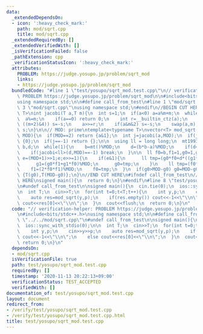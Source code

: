 ```yaml
---
data:
  _extendedDependsOn:
  - icon: ':heavy_check_mark:'
    path: mod/sqrt.cpp
    title: mod/sqrt.cpp
  _extendedRequiredBy: []
  _extendedVerifiedWith: []
  _isVerificationFailed: false
  _pathExtension: cpp
  _verificationStatusIcon: ':heavy_check_mark:'
  attributes:
    PROBLEM: https://judge.yosupo.jp/problem/sqrt_mod
    links:
    - https://judge.yosupo.jp/problem/sqrt_mod
  bundledCode: "#line 1 \"test/yosupo/sqrt_mod.test.cpp\"\n// verification-helper:\
    \ PROBLEM https://judge.yosupo.jp/problem/sqrt_mod\n\n#include<bits/stdc++.h>\n\
    using namespace std;\n\n#define call_from_test\n#line 1 \"mod/sqrt.cpp\"\n\n#line\
    \ 3 \"mod/sqrt.cpp\"\nusing namespace std;\n#endif\n//BEGIN CUT HERE\ntemplate<typename\
    \ T>\nint jacobi(T a,T m){\n  int s=1;\n  if(a<0) a=a%m+m;\n  while(m>1){\n  \
    \  a%=m;\n    if(a==0) return 0;\n    int r=__builtin_ctz(a);\n    if((r&1) and\
    \ ((m+2)&4)) s=-s;\n    a>>=r;\n    if(a&m&2) s=-s;\n    swap(a,m);\n  }\n  return\
    \ s;\n}\n\n// MOD: prime\ntemplate<typename T>\nvector<T> mod_sqrt(T a,const T\
    \ MOD){\n  if(MOD==2) return {a&1};\n  int j=jacobi(a,MOD);\n  if(j== 0) return\
    \ {0};\n  if(j==-1) return {};\n\n  using ll = long long;\n  mt19937 mt;\n  ll\
    \ b,d;\n  while(1){\n    b=mt()%MOD;\n    d=(b*b-a)%MOD;\n    if(d<0) d+=MOD;\n\
    \    if(jacobi<ll>(d,MOD)==-1) break;\n  }\n\n  ll f0=b,f1=1,g0=1,g1=0;\n  for(ll\
    \ e=(MOD+1)>>1;e;e>>=1){\n    if(e&1){\n      ll tmp=(g0*f0+d*((g1*f1)%MOD))%MOD;\n\
    \      g1=(g0*f1+g1*f0)%MOD;\n      g0=tmp;\n    }\n    ll tmp=(f0*f0+d*((f1*f1)%MOD))%MOD;\n\
    \    f1=(2*f0*f1)%MOD;\n    f0=tmp;\n  }\n  if(g0>MOD-g0) g0=MOD-g0;\n  return\
    \ {T(g0),T(MOD-g0)};\n}\n//END CUT HERE\n#ifndef call_from_test\n//INSERT ABOVE\
    \ HERE\nsigned main(){\n  return 0;\n}\n#endif\n#line 8 \"test/yosupo/sqrt_mod.test.cpp\"\
    \n#undef call_from_test\n\nsigned main(){\n  cin.tie(0);\n  ios::sync_with_stdio(0);\n\
    \n  int T;\n  cin>>T;\n  for(int t=0;t<T;t++){\n    int y,p;\n    cin>>y>>p;\n\
    \    auto res=mod_sqrt(y,p);\n    if(res.empty()) cout<<-1<<\"\\n\";\n    else\
    \ cout<<res[0]<<\"\\n\";\n  }\n  cout<<flush;\n  return 0;\n}\n"
  code: "// verification-helper: PROBLEM https://judge.yosupo.jp/problem/sqrt_mod\n\
    \n#include<bits/stdc++.h>\nusing namespace std;\n\n#define call_from_test\n#include\
    \ \"../../mod/sqrt.cpp\"\n#undef call_from_test\n\nsigned main(){\n  cin.tie(0);\n\
    \  ios::sync_with_stdio(0);\n\n  int T;\n  cin>>T;\n  for(int t=0;t<T;t++){\n\
    \    int y,p;\n    cin>>y>>p;\n    auto res=mod_sqrt(y,p);\n    if(res.empty())\
    \ cout<<-1<<\"\\n\";\n    else cout<<res[0]<<\"\\n\";\n  }\n  cout<<flush;\n \
    \ return 0;\n}\n"
  dependsOn:
  - mod/sqrt.cpp
  isVerificationFile: true
  path: test/yosupo/sqrt_mod.test.cpp
  requiredBy: []
  timestamp: '2020-11-13 20:22:13+09:00'
  verificationStatus: TEST_ACCEPTED
  verifiedWith: []
documentation_of: test/yosupo/sqrt_mod.test.cpp
layout: document
redirect_from:
- /verify/test/yosupo/sqrt_mod.test.cpp
- /verify/test/yosupo/sqrt_mod.test.cpp.html
title: test/yosupo/sqrt_mod.test.cpp
---
```

